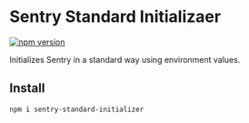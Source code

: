 # Sentry Standard Initializaer

[![npm version](https://badge.fury.io/js/sentry-standard-initializer.svg)](https://www.npmjs.com/package/sentry-standard-initializer)

Initializes Sentry in a standard way using environment values.

## Install

```bash
npm i sentry-standard-initializer
```
